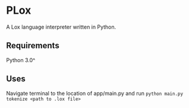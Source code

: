 # PLox

A Lox language interpreter written in Python.

## Requirements

Python 3.0^

## Uses

Navigate terminal to the location of app/main.py and run ```python main.py tokenize <path to .lox file>```
